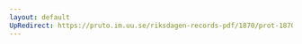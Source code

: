 ```yaml
---
layout: default
UpRedirect: https://pruto.im.uu.se/riksdagen-records-pdf/1870/prot-1870--fk--316/prot-1870--fk--316_000.pdf
---
```

